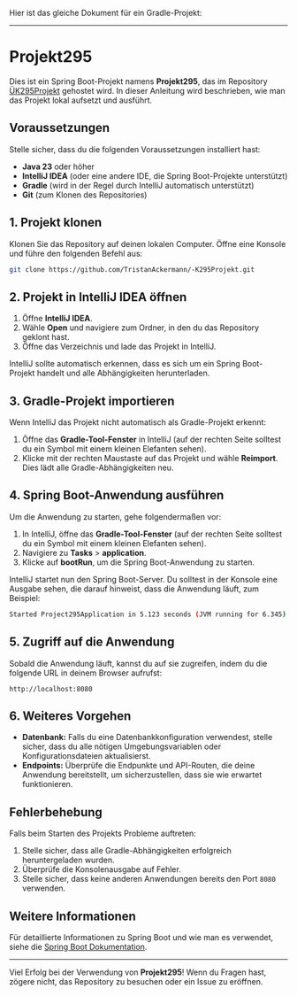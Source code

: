 Hier ist das gleiche Dokument für ein Gradle-Projekt:

---

# Projekt295

Dies ist ein Spring Boot-Projekt namens **Projekt295**, das im Repository [ÜK295Projekt]([https://github.com/TristanAckermann/Uek295Projekt]) gehostet wird. In dieser Anleitung wird beschrieben, wie man das Projekt lokal aufsetzt und ausführt.

## Voraussetzungen

Stelle sicher, dass du die folgenden Voraussetzungen installiert hast:

- **Java 23** oder höher
- **IntelliJ IDEA** (oder eine andere IDE, die Spring Boot-Projekte unterstützt)
- **Gradle** (wird in der Regel durch IntelliJ automatisch unterstützt)
- **Git** (zum Klonen des Repositories)

## 1. Projekt klonen

Klonen Sie das Repository auf deinen lokalen Computer. Öffne eine Konsole und führe den folgenden Befehl aus:

```bash
git clone https://github.com/TristanAckermann/-K295Projekt.git
```

## 2. Projekt in IntelliJ IDEA öffnen

1. Öffne **IntelliJ IDEA**.
2. Wähle **Open** und navigiere zum Ordner, in den du das Repository geklont hast.
3. Öffne das Verzeichnis und lade das Projekt in IntelliJ.

IntelliJ sollte automatisch erkennen, dass es sich um ein Spring Boot-Projekt handelt und alle Abhängigkeiten herunterladen.

## 3. Gradle-Projekt importieren

Wenn IntelliJ das Projekt nicht automatisch als Gradle-Projekt erkennt:

1. Öffne das **Gradle-Tool-Fenster** in IntelliJ (auf der rechten Seite solltest du ein Symbol mit einem kleinen Elefanten sehen).
2. Klicke mit der rechten Maustaste auf das Projekt und wähle **Reimport**. Dies lädt alle Gradle-Abhängigkeiten neu.

## 4. Spring Boot-Anwendung ausführen

Um die Anwendung zu starten, gehe folgendermaßen vor:

1. In IntelliJ, öffne das **Gradle-Tool-Fenster** (auf der rechten Seite solltest du ein Symbol mit einem kleinen Elefanten sehen).
2. Navigiere zu **Tasks** > **application**.
3. Klicke auf **bootRun**, um die Spring Boot-Anwendung zu starten.

IntelliJ startet nun den Spring Boot-Server. Du solltest in der Konsole eine Ausgabe sehen, die darauf hinweist, dass die Anwendung läuft, zum Beispiel:

```bash
Started Project295Application in 5.123 seconds (JVM running for 6.345)
```

## 5. Zugriff auf die Anwendung

Sobald die Anwendung läuft, kannst du auf sie zugreifen, indem du die folgende URL in deinem Browser aufrufst:

```
http://localhost:8080
```

## 6. Weiteres Vorgehen

- **Datenbank:** Falls du eine Datenbankkonfiguration verwendest, stelle sicher, dass du alle nötigen Umgebungsvariablen oder Konfigurationsdateien aktualisierst.
- **Endpoints:** Überprüfe die Endpunkte und API-Routen, die deine Anwendung bereitstellt, um sicherzustellen, dass sie wie erwartet funktionieren.

## Fehlerbehebung

Falls beim Starten des Projekts Probleme auftreten:

1. Stelle sicher, dass alle Gradle-Abhängigkeiten erfolgreich heruntergeladen wurden.
2. Überprüfe die Konsolenausgabe auf Fehler.
3. Stelle sicher, dass keine anderen Anwendungen bereits den Port `8080` verwenden.

## Weitere Informationen

Für detaillierte Informationen zu Spring Boot und wie man es verwendet, siehe die [Spring Boot Dokumentation](https://spring.io/projects/spring-boot).

---

Viel Erfolg bei der Verwendung von **Projekt295**! Wenn du Fragen hast, zögere nicht, das Repository zu besuchen oder ein Issue zu eröffnen.


